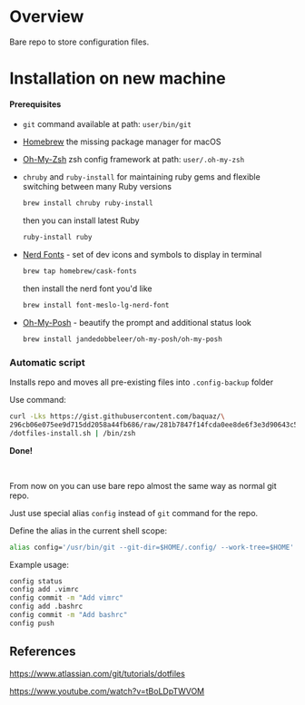 # Overview

Bare repo to store configuration files.

# Installation on new machine

#### Prerequisites

* `git` command available at path: `user/bin/git`

* [Homebrew](https://brew.sh) the missing package manager for macOS

* [Oh-My-Zsh](https://ohmyz.sh) zsh config framework at path: `user/.oh-my-zsh`

* `chruby` and `ruby-install` for maintaining ruby gems
  and flexible switching between many Ruby versions
    ```sh
    brew install chruby ruby-install
    ```
    then you can install latest Ruby
    ```sh
    ruby-install ruby
    ```
* [Nerd Fonts](https://www.nerdfonts.com) - set of dev icons and symbols to display in terminal

    ```sh
    brew tap homebrew/cask-fonts
    ```
    then install the nerd font you'd like
    ```sh
    brew install font-meslo-lg-nerd-font
    ```

* [Oh-My-Posh](https://ohmyposh.dev) - beautify the prompt and additional status look

  ```sh 
  brew install jandedobbeleer/oh-my-posh/oh-my-posh
  ```

### Automatic script 

Installs repo and moves all pre-existing files into `.config-backup` folder

Use command: 
```bash
curl -Lks https://gist.githubusercontent.com/baquaz/\
296cb06e075ee9d715dd2058a44fb686/raw/281b7847f14fcda0ee8de6f3e3d90643c5866389\
/dotfiles-install.sh | /bin/zsh
```
**Done!**

<br>

From now on you can use bare repo almost the same way as normal git repo.

Just use special alias `config` instead of `git` command for the repo.

Define the alias in the current shell scope:
```bash
alias config='/usr/bin/git --git-dir=$HOME/.config/ --work-tree=$HOME'
```
Example usage:
```bash
config status
config add .vimrc
config commit -m "Add vimrc"
config add .bashrc
config commit -m "Add bashrc"
config push
```

## References

https://www.atlassian.com/git/tutorials/dotfiles

https://www.youtube.com/watch?v=tBoLDpTWVOM
